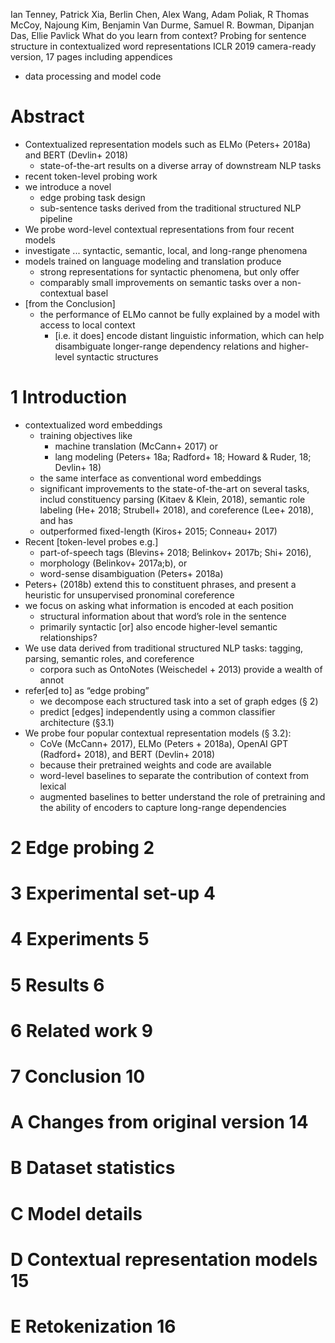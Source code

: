 Ian Tenney, Patrick Xia, Berlin Chen, Alex Wang, Adam Poliak, R Thomas McCoy,
Najoung Kim, Benjamin Van Durme, Samuel R. Bowman, Dipanjan Das, Ellie Pavlick
What do you learn from context?
  Probing for sentence structure in contextualized word representations
ICLR 2019 camera-ready version, 17 pages including appendices

* data processing and model code

# Abstract

* Contextualized representation models
  such as ELMo (Peters+ 2018a) and BERT (Devlin+ 2018)
  * state-of-the-art results on a diverse array of downstream NLP tasks
* recent token-level probing work
* we introduce a novel
  * edge probing task design
  * sub-sentence tasks derived from the traditional structured NLP pipeline
* We probe word-level contextual representations from four recent models
* investigate ... syntactic, semantic, local, and long-range phenomena
* models trained on language modeling and translation produce
  * strong representations for syntactic phenomena, but only offer
  * comparably small improvements on semantic tasks over a non-contextual basel
* [from the Conclusion]
  * the performance of ELMo cannot be fully explained by a model with access to
    local context
    * [i.e. it does] encode distant linguistic information, which 
      can help disambiguate longer-range dependency relations and 
      higher-level syntactic structures


# 1 Introduction

* contextualized word embeddings
  * training objectives like
    * machine translation (McCann+ 2017) or
    * lang modeling (Peters+ 18a; Radford+ 18; Howard & Ruder, 18; Devlin+ 18)
  * the same interface as conventional word embeddings
  * significant improvements to the state-of-the-art on several tasks, includ
    constituency parsing (Kitaev & Klein, 2018),
    semantic role labeling (He+ 2018; Strubell+ 2018), and
    coreference (Lee+ 2018), and has
  * outperformed fixed-length (Kiros+ 2015; Conneau+ 2017)
* Recent [token-level probes e.g.]
  * part-of-speech tags (Blevins+ 2018; Belinkov+ 2017b; Shi+ 2016),
  * morphology (Belinkov+ 2017a;b), or
  * word-sense disambiguation (Peters+ 2018a)
* Peters+ (2018b) extend this to constituent phrases, and 
  present a heuristic for unsupervised pronominal coreference
* we focus on asking what information is encoded at each position
  * structural information about that word’s role in the sentence
  * primarily syntactic [or] also encode higher-level semantic relationships?
* We use data derived from traditional structured NLP tasks:
  tagging, parsing, semantic roles, and coreference
  * corpora such as OntoNotes (Weischedel + 2013) provide a wealth of annot
* refer[ed to]  as “edge probing”
  * we decompose each structured task into a set of graph edges (§ 2)
  * predict [edges] independently using a common classifier architecture (§3.1)
* We probe four popular contextual representation models (§ 3.2):
  * CoVe (McCann+ 2017), ELMo (Peters + 2018a), OpenAI GPT (Radford+ 2018), and
    BERT (Devlin+ 2018)
  * because their pretrained weights and code are available
  * word-level baselines to separate the contribution of context from lexical
  * augmented baselines to better understand the role of pretraining and the
    ability of encoders to capture long-range dependencies

# 2 Edge probing 2

# 3 Experimental set-up 4

# 4 Experiments 5

# 5 Results 6

# 6 Related work 9

# 7 Conclusion 10



# A Changes from original version 14

# B Dataset statistics

# C Model details

# D Contextual representation models 15

# E Retokenization 16
